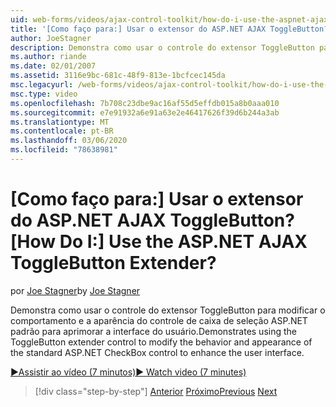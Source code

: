 ```yaml
---
uid: web-forms/videos/ajax-control-toolkit/how-do-i-use-the-aspnet-ajax-togglebutton-extender
title: '[Como faço para:] Usar o extensor do ASP.NET AJAX ToggleButton? | Microsoft Docs'
author: JoeStagner
description: Demonstra como usar o controle do extensor ToggleButton para modificar o comportamento e a aparência do controle de caixa de seleção ASP.NET padrão para aprimorar o usuário...
ms.author: riande
ms.date: 02/01/2007
ms.assetid: 3116e9bc-681c-48f9-813e-1bcfcec145da
msc.legacyurl: /web-forms/videos/ajax-control-toolkit/how-do-i-use-the-aspnet-ajax-togglebutton-extender
msc.type: video
ms.openlocfilehash: 7b708c23dbe9ac16af55d5effdb015a8b0aaa010
ms.sourcegitcommit: e7e91932a6e91a63e2e46417626f39d6b244a3ab
ms.translationtype: MT
ms.contentlocale: pt-BR
ms.lasthandoff: 03/06/2020
ms.locfileid: "78638981"
---
```

# <a name="how-do-i-use-the-aspnet-ajax-togglebutton-extender"></a><span data-ttu-id="5dd58-104">[Como faço para:] Usar o extensor do ASP.NET AJAX ToggleButton?</span><span class="sxs-lookup"><span data-stu-id="5dd58-104">[How Do I:] Use the ASP.NET AJAX ToggleButton Extender?</span></span>

<span data-ttu-id="5dd58-105">por [Joe Stagner](https://github.com/JoeStagner)</span><span class="sxs-lookup"><span data-stu-id="5dd58-105">by [Joe Stagner](https://github.com/JoeStagner)</span></span>

<span data-ttu-id="5dd58-106">Demonstra como usar o controle do extensor ToggleButton para modificar o comportamento e a aparência do controle de caixa de seleção ASP.NET padrão para aprimorar a interface do usuário.</span><span class="sxs-lookup"><span data-stu-id="5dd58-106">Demonstrates using the ToggleButton extender control to modify the behavior and appearance of the standard ASP.NET CheckBox control to enhance the user interface.</span></span>

[<span data-ttu-id="5dd58-107">&#9654;Assistir ao vídeo (7 minutos)</span><span class="sxs-lookup"><span data-stu-id="5dd58-107">&#9654; Watch video (7 minutes)</span></span>](https://channel9.msdn.com/Blogs/ASP-NET-Site-Videos/how-do-i-use-the-aspnet-ajax-togglebutton-extender)

> [!div class="step-by-step"]
> <span data-ttu-id="5dd58-108">[Anterior](how-do-i-use-the-aspnet-ajax-hovermenu-extender.md)
> [Próximo](how-do-i-use-the-aspnet-ajax-dropshadow-extender.md)</span><span class="sxs-lookup"><span data-stu-id="5dd58-108">[Previous](how-do-i-use-the-aspnet-ajax-hovermenu-extender.md)
[Next](how-do-i-use-the-aspnet-ajax-dropshadow-extender.md)</span></span>
